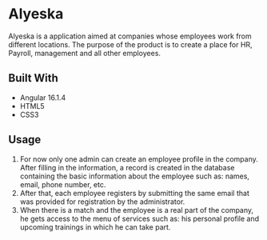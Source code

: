 # Alyeska

Alyeska is a application aimed at companies whose employees work from different locations. The purpose of the product is to create a place for HR, Payroll, management and all other employees.


## Built With
* Angular 16.1.4
* HTML5
* CSS3

## Usage
1. For now only one admin can create an employee profile in the company. After filling in the information, a record is created in the database containing the basic information about the employee such as: names, email, phone number, etc.
2. After that, each employee registers by submitting the same email that was provided for registration by the administrator.
3. When there is a match and the employee is a real part of the company, he gets access to the menu of services such as: his personal profile and upcoming trainings in which he can take part.
